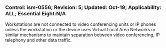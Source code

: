 ### Control: ism-0556; Revision: 5; Updated: Oct-19; Applicability: ALL; Essential Eight:N/A
<p>Workstations are not connected to video conferencing units or IP phones unless the workstation or the device uses Virtual Local Area Networks or similar mechanisms to maintain separation between video conferencing, IP telephony and other data traffic.</p>